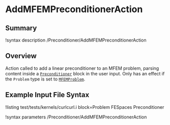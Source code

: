 # AddMFEMPreconditionerAction

## Summary

!syntax description /Preconditioner/AddMFEMPreconditionerAction

## Overview

Action called to add a linear preconditioner to an MFEM problem, parsing content inside a
[`Preconditioner`](source/solvers/MFEMSolverBase.md) block in the user input. Only has an effect if
the `Problem` type is set to [`MFEMProblem`](source/problem/MFEMProblem.md).

## Example Input File Syntax

!listing test/tests/kernels/curlcurl.i block=Problem FESpaces Preconditioner

!syntax parameters /Preconditioner/AddMFEMPreconditionerAction
